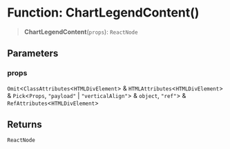 # Function: ChartLegendContent()

> **ChartLegendContent**(`props`): `ReactNode`

## Parameters

### props

`Omit`\<`ClassAttributes`\<`HTMLDivElement`\> & `HTMLAttributes`\<`HTMLDivElement`\> & `Pick`\<`Props`, `"payload"` \| `"verticalAlign"`\> & `object`, `"ref"`\> & `RefAttributes`\<`HTMLDivElement`\>

## Returns

`ReactNode`
